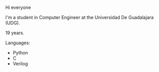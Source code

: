 Hi everyone

I'm a student in Computer Engineer at the Universidad De Guadalajara (UDG).

19 years.

Languages:

- Python
- C
- Verilog

